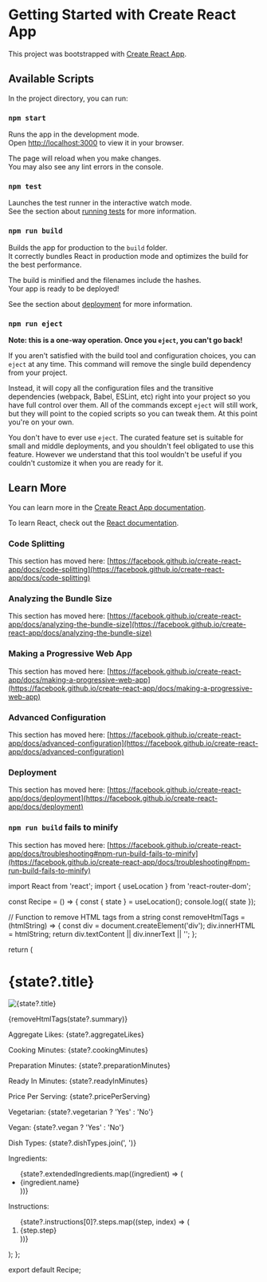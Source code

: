 # Getting Started with Create React App

This project was bootstrapped with [Create React App](https://github.com/facebook/create-react-app).

## Available Scripts

In the project directory, you can run:

### `npm start`

Runs the app in the development mode.\
Open [http://localhost:3000](http://localhost:3000) to view it in your browser.

The page will reload when you make changes.\
You may also see any lint errors in the console.

### `npm test`

Launches the test runner in the interactive watch mode.\
See the section about [running tests](https://facebook.github.io/create-react-app/docs/running-tests) for more information.

### `npm run build`

Builds the app for production to the `build` folder.\
It correctly bundles React in production mode and optimizes the build for the best performance.

The build is minified and the filenames include the hashes.\
Your app is ready to be deployed!

See the section about [deployment](https://facebook.github.io/create-react-app/docs/deployment) for more information.

### `npm run eject`

**Note: this is a one-way operation. Once you `eject`, you can't go back!**

If you aren't satisfied with the build tool and configuration choices, you can `eject` at any time. This command will remove the single build dependency from your project.

Instead, it will copy all the configuration files and the transitive dependencies (webpack, Babel, ESLint, etc) right into your project so you have full control over them. All of the commands except `eject` will still work, but they will point to the copied scripts so you can tweak them. At this point you're on your own.

You don't have to ever use `eject`. The curated feature set is suitable for small and middle deployments, and you shouldn't feel obligated to use this feature. However we understand that this tool wouldn't be useful if you couldn't customize it when you are ready for it.

## Learn More

You can learn more in the [Create React App documentation](https://facebook.github.io/create-react-app/docs/getting-started).

To learn React, check out the [React documentation](https://reactjs.org/).

### Code Splitting

This section has moved here: [https://facebook.github.io/create-react-app/docs/code-splitting](https://facebook.github.io/create-react-app/docs/code-splitting)

### Analyzing the Bundle Size

This section has moved here: [https://facebook.github.io/create-react-app/docs/analyzing-the-bundle-size](https://facebook.github.io/create-react-app/docs/analyzing-the-bundle-size)

### Making a Progressive Web App

This section has moved here: [https://facebook.github.io/create-react-app/docs/making-a-progressive-web-app](https://facebook.github.io/create-react-app/docs/making-a-progressive-web-app)

### Advanced Configuration

This section has moved here: [https://facebook.github.io/create-react-app/docs/advanced-configuration](https://facebook.github.io/create-react-app/docs/advanced-configuration)

### Deployment

This section has moved here: [https://facebook.github.io/create-react-app/docs/deployment](https://facebook.github.io/create-react-app/docs/deployment)

### `npm run build` fails to minify

This section has moved here: [https://facebook.github.io/create-react-app/docs/troubleshooting#npm-run-build-fails-to-minify](https://facebook.github.io/create-react-app/docs/troubleshooting#npm-run-build-fails-to-minify)



<!-- RECIPE.jsx -->
import React from 'react';
import { useLocation } from 'react-router-dom';

const Recipe = () => {
  const { state } = useLocation();
  console.log({ state });

  // Function to remove HTML tags from a string
  const removeHtmlTags = (htmlString) => {
    const div = document.createElement('div');
    div.innerHTML = htmlString;
    return div.textContent || div.innerText || '';
  };

  return (
    <div>
      <h1>{state?.title}</h1>
      <img src={state?.image} alt={state?.title} />
      <p>{removeHtmlTags(state?.summary)}</p>
      <p>Aggregate Likes: {state?.aggregateLikes}</p>
      <p>Cooking Minutes: {state?.cookingMinutes}</p>
      <p>Preparation Minutes: {state?.preparationMinutes}</p>
      <p>Ready In Minutes: {state?.readyInMinutes}</p>
      <p>Price Per Serving: {state?.pricePerServing}</p>
      <p>Vegetarian: {state?.vegetarian ? 'Yes' : 'No'}</p>
      <p>Vegan: {state?.vegan ? 'Yes' : 'No'}</p>
      <p>Dish Types: {state?.dishTypes.join(', ')}</p>
      <p>Ingredients:</p>
      <ul>
        {state?.extendedIngredients.map((ingredient) => (
          <li key={ingredient.id}>{ingredient.name}</li>
        ))}
      </ul>
      <p>Instructions:</p>
      <ol>
        {state?.instructions[0]?.steps.map((step, index) => (
          <li key={index}>{step.step}</li>
        ))}
      </ol>
    </div>
  );
};

export default Recipe;
